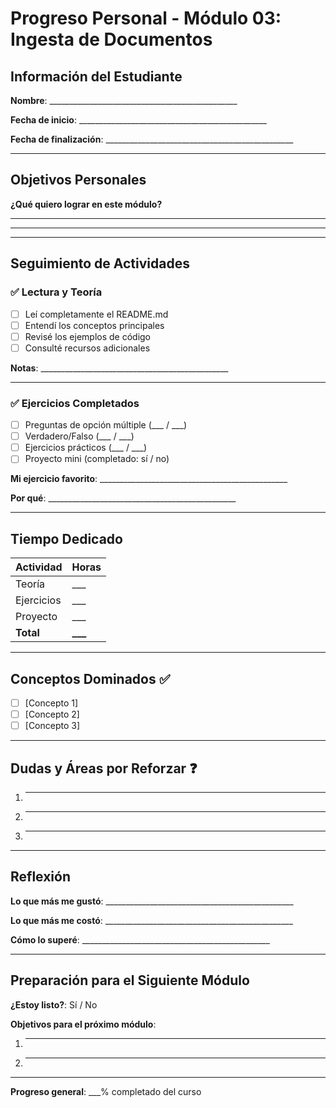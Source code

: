 # Progreso Personal - Módulo 03: Ingesta de Documentos

## Información del Estudiante

**Nombre**: _______________________________________________

**Fecha de inicio**: _______________________________________________

**Fecha de finalización**: _______________________________________________

---

## Objetivos Personales

**¿Qué quiero lograr en este módulo?**
_______________________________________________
_______________________________________________

---

## Seguimiento de Actividades

### ✅ Lectura y Teoría
- [ ] Leí completamente el README.md
- [ ] Entendí los conceptos principales
- [ ] Revisé los ejemplos de código
- [ ] Consulté recursos adicionales

**Notas**: _______________________________________________

---

### ✅ Ejercicios Completados

- [ ] Preguntas de opción múltiple (___ / ___)
- [ ] Verdadero/Falso (___ / ___)
- [ ] Ejercicios prácticos (___ / ___)
- [ ] Proyecto mini (completado: sí / no)

**Mi ejercicio favorito**: _______________________________________________

**Por qué**: _______________________________________________

---

## Tiempo Dedicado

| Actividad | Horas |
|-----------|-------|
| Teoría | ___ |
| Ejercicios | ___ |
| Proyecto | ___ |
| **Total** | **___** |

---

## Conceptos Dominados ✅

- [ ] [Concepto 1]
- [ ] [Concepto 2]
- [ ] [Concepto 3]

---

## Dudas y Áreas por Reforzar ❓

1. _______________________________________________
2. _______________________________________________
3. _______________________________________________

---

## Reflexión

**Lo que más me gustó**: _______________________________________________

**Lo que más me costó**: _______________________________________________

**Cómo lo superé**: _______________________________________________

---

## Preparación para el Siguiente Módulo

**¿Estoy listo?**: Sí / No

**Objetivos para el próximo módulo**:
1. _______________________________________________
2. _______________________________________________

---

**Progreso general**: ___% completado del curso
